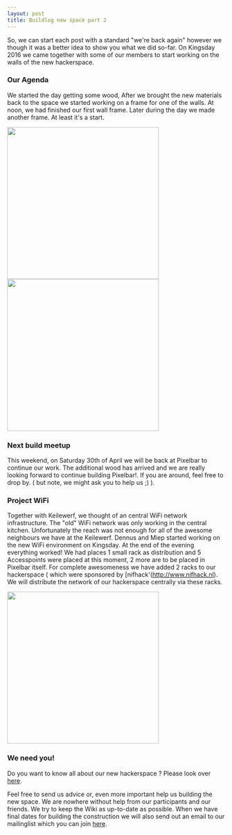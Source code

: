 ```yaml
---
layout: post
title: Buildlog new space part 2
---
```


So, we can start each post with a standard "we're back again" however we though it was a better idea to show you what we did so-far. On Kingsday 2016 we came together with some of our members to start working on the walls of the new hackerspace.

### Our Agenda

We started the day getting some wood, After we brought the new materials back to the space we started working on a frame for one of the walls. At noon, we had finished our first wall frame. Later during the day we made another frame. At least it's a start.

<img src="https://scontent.xx.fbcdn.net/t31.0-8/13130854_567355333438862_8943574628870175768_o.jpg" width="350px">
<img src="https://scontent.xx.fbcdn.net/t31.0-8/13122977_567355330105529_29934000954332968_o.jpg" width="350px">

### Next build meetup

This weekend, on Saturday 30th of April we will be back at Pixelbar to continue our work. The additional wood has arrived and we are really looking forward to continue building Pixelbar!. If you are around, feel free to drop by. ( but note, we might ask you to help us ;) ).

### Project WiFi

Together with Keilewerf, we thought of an central WiFi network infrastructure. The "old" WiFi network was only working in the central kitchen. Unfortunately the reach was not enough for all of the awesome neighbours we have at the Keilewerf. Dennus and Miep started working on the new WiFi environment on Kingsday. At the end of the evening everything worked! We had places 1 small rack as distribution and 5 Accesspoints were placed at this moment, 2 more are to be placed in Pixelbar itself. For complete awesomeness we have added 2 racks to our hackerspace ( which were sponsored by [nifhack'(http://www.nifhack.nl). We will distribute the network of our hackerspace centrally via these racks.

<img src="https://scontent.xx.fbcdn.net/t31.0-8/s960x960/13063050_567355376772191_7661748750779694234_o.jpg" width="350px">

### We need you!

Do you want to know all about our new hackerspace ? Please look over [here](https://wiki.pixelbar.nl/index.php/Projects:2016:New_Hackerspace).

Feel free to send us advice or, even more important help us building the new space. We are nowhere without help from our participants and our friends. We try to keep the Wiki as up-to-date as possible. When we have final dates for building the construction we will also send out an email to our mailinglist which you can join [here](https://www.pixelbar.nl/joinlist/).

